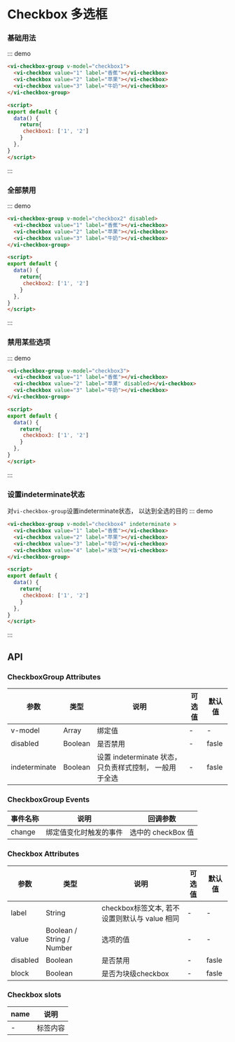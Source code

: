 
<script>
export default {
  data() {
    return{
     checkbox1: ['1', '2'],
     checkbox2: ['1', '2'],
     checkbox3: ['1', '2'],
     checkbox4: ['1', '2']
    }
  },
}
</script>

# Checkbox 多选框

### 基础用法
::: demo
``` html
<vi-checkbox-group v-model="checkbox1">
  <vi-checkbox value="1" label="香蕉"></vi-checkbox>
  <vi-checkbox value="2" label="苹果"></vi-checkbox>
  <vi-checkbox value="3" label="牛奶"></vi-checkbox>
</vi-checkbox-group>

<script>
export default {
  data() {
    return{
     checkbox1: ['1', '2']
    }
  },
}
</script>
```
:::

### 全部禁用
::: demo
``` html
<vi-checkbox-group v-model="checkbox2" disabled>
  <vi-checkbox value="1" label="香蕉"></vi-checkbox>
  <vi-checkbox value="2" label="苹果"></vi-checkbox>
  <vi-checkbox value="3" label="牛奶"></vi-checkbox>
</vi-checkbox-group>

<script>
export default {
  data() {
    return{
     checkbox2: ['1', '2']
    }
  },
}
</script>
```
:::

### 禁用某些选项
::: demo
``` html
<vi-checkbox-group v-model="checkbox3">
  <vi-checkbox value="1" label="香蕉"></vi-checkbox>
  <vi-checkbox value="2" label="苹果" disabled></vi-checkbox>
  <vi-checkbox value="3" label="牛奶"></vi-checkbox>
</vi-checkbox-group>

<script>
export default {
  data() {
    return{
     checkbox3: ['1', '2']
    }
  },
}
</script>
```
:::

### 设置indeterminate状态
对```vi-checkbox-group```设置indeterminate状态， 以达到全选的目的
::: demo
``` html
<vi-checkbox-group v-model="checkbox4" indeterminate >
  <vi-checkbox value="1" label="香蕉"></vi-checkbox>
  <vi-checkbox value="2" label="苹果"></vi-checkbox>
  <vi-checkbox value="3" label="牛奶"></vi-checkbox>
  <vi-checkbox value="4" label="米饭"></vi-checkbox>
</vi-checkbox-group>

<script>
export default {
  data() {
    return{
     checkbox4: ['1', '2']
    }
  },
}
</script>
```
:::

## API

### CheckboxGroup Attributes

|参数|类型|说明|可选值|默认值|
|-|-|-|-|-|
|v-model|Array|绑定值|-|-|
|disabled|Boolean|是否禁用|-|fasle|
|indeterminate|Boolean|设置 indeterminate 状态，只负责样式控制， 一般用于全选|-|fasle|

### CheckboxGroup Events
|事件名称|说明|回调参数|
|-|-|-|
|change|绑定值变化时触发的事件|选中的 checkBox 值|

### Checkbox Attributes
|参数|类型|说明|可选值|默认值|
|-|-|-|-|-|
|label|String|checkbox标签文本, 若不设置则默认与 value 相同|-|-|
|value|Boolean / String / Number|选项的值|-|-|
|disabled|Boolean|是否禁用|-|fasle|
|block|Boolean|是否为块级checkbox|-|fasle|

### Checkbox slots
|name | 说明|
|-|-|
|-|标签内容|